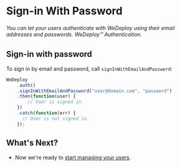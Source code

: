 # Sign-in With Password

###### You can let your users authenticate with WeDeploy using their email addresses and passwords. *WeDeploy™ Authentication*.

<!-- <article id="sign-in"> -->

## Sign-in with password

To sign in by email and password, call `signInWithEmailAndPassword`:


```js
WeDeploy
	.auth()
	.signInWithEmailAndPassword("user@domain.com", "password")
	.then(function(user) {
		// User is signed in.
	})
	.catch(function(err) {
	  // User is not signed in.
	});
```

<!-- </article> -->

## What's Next?

* Now we're ready to [start managing your users](/docs/auth/js/manage-users.html).
